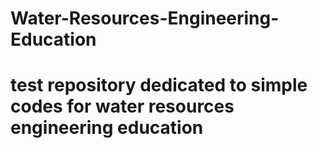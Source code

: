 # Water-Resources-Engineering-Education

# test repository dedicated to simple codes for water resources engineering education


